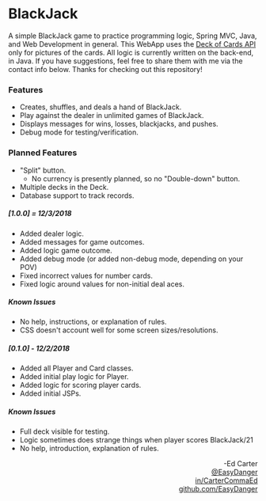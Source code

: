 # BlackJack
A simple BlackJack game to practice programming logic, Spring MVC, Java, and Web Development in general. This WebApp uses the <a href="https://deckofcardsapi.com">Deck of Cards API</a> only for pictures of the cards. All logic is currently written on the back-end, in Java. If you have suggestions, feel free to share them with me via the contact info below. Thanks for checking out this repository!

### Features
- Creates, shuffles, and deals a hand of BlackJack.<br>
- Play against the dealer in unlimited games of BlackJack.<br>
- Displays messages for wins, losses, blackjacks, and pushes.<br>
- Debug mode for testing/verification.

### Planned Features
- "Split" button. 
  - No currency is presently planned, so no "Double-down" button.<br>
- Multiple decks in the Deck.<br>
- Database support to track records.

##### [1.0.0] = 12/3/2018
- Added dealer logic. <br>
- Added messages for game outcomes.<br>
- Added logic game outcome.
- Added debug mode (or added non-debug mode, depending on your POV)<br>
- Fixed incorrect values for number cards.<br>
- Fixed logic around values for non-initial deal aces.<br>
##### Known Issues
- No help, instructions, or explanation of rules.<br>
- CSS doesn't account well for some screen sizes/resolutions.

##### [0.1.0] - 12/2/2018<br>
- Added all Player and Card classes.<br>
- Added initial play logic for Player.<br>
- Added logic for scoring player cards.<br>
- Added initial JSPs.
##### Known Issues
- Full deck visible for testing.<br>
- Logic sometimes does strange things when player scores BlackJack/21<br>
- No help, introduction, explanation of rules.<br>

<div align="right">-Ed Carter</div> 
<a href="https://twitter.com/EasyDanger"><div align="right">@EasyDanger</div></a>
<a href="https://linkedin.com/in/CarterCommaEd"><div align="right">in/CarterCommaEd </div></a>
<a href="https://github.com/EasyDanger"><div align="right">github.com/EasyDanger</div></a>
